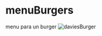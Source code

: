 # menuBurgers
menu para un burger 
![daviesBurger](https://github.com/anamariamad/menuBurgers/assets/134279099/4db03e4b-938e-45d3-bad2-282348b69a22)
